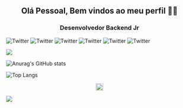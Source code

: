 <h2 align="center">Olá Pessoal, Bem vindos ao meu perfil 👋😀</h2>

<h3 align="center">Desenvolvedor Backend Jr </h3>

![Twitter](https://img.shields.io/twitter/url?color=%23007396&label=Java&logo=Java&logoColor=%23007396&style=flat-square&url=https%3A%2F%2Fsimpleicons.org%2Ficons%2Fjava.svg)    ![Twitter](https://img.shields.io/twitter/url?color=%23E34F26&label=Html5&logo=HTML5&logoColor=%23E34F26&style=flat-square&url=https%3A%2F%2Fsimpleicons.org%2Ficons%2Fhtml5.svg)    ![Twitter](https://img.shields.io/twitter/url?color=%231572B6&label=Css3&logo=CSS3&logoColor=%231572B6&style=flat-square&url=https%3A%2F%2Fsimpleicons.org%2Ficons%2Fcss3.svg)    ![Twitter](https://img.shields.io/twitter/url?color=%23F7DF1E&label=JavaScript&logo=JavaScript&logoColor=%23F7DF1E&style=flat-square&url=https%3A%2F%2Fsimpleicons.org%2Ficons%2Fjavascript.svg)    ![Twitter](https://img.shields.io/twitter/url?color=%23DD0031&label=Angular&logo=Angular&logoColor=%23DD0031&style=flat-square&url=https%3A%2F%2Fsimpleicons.org%2Ficons%2Fangular.svg)    ![Twitter](https://img.shields.io/twitter/url?color=%23239120&label=C%23&logo=C%20Sharp&logoColor=%23239120&style=flat-square&url=https%3A%2F%2Fsimpleicons.org%2Ficons%2Fcsharp.svg)

![](https://komarev.com/ghpvc/?username=LucasCicero)

![Anurag's GitHub stats](https://github-readme-stats.vercel.app/api?username=LucasCicero&show_icons=true&theme=dark)

![Top Langs](https://github-readme-stats.vercel.app/api/top-langs/?username=LucasCicero&layout=compact&theme=dark)

<p align="center">
  <a href="https://www.linkedin.com/in/lucas-cicero"><img src="https://cdn.jsdelivr.net/npm/simple-icons@3.0.1/icons/linkedin.svg" alt="Perfil Linkedin" height="20" width="20"/></a>
</p>

![](https://hit.yhype.me/github/profile?user_id=76116734)
<!--
**LucasCicero/LucasCicero** is a ✨ _special_ ✨ repository because its `README.md` (this file) appears on your GitHub profile.

Here are some ideas to get you started:

- 🔭 I’m currently working on ...
- 🌱 I’m currently learning ...
- 👯 I’m looking to collaborate on ...
- 🤔 I’m looking for help with ...
- 💬 Ask me about ...
- 📫 How to reach me: ...
- 😄 Pronouns: ...
- ⚡ Fun fact: ...
-->
